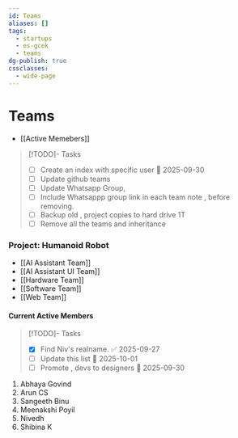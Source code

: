 ```yaml
---
id: Teams
aliases: []
tags:
  - startups
  - es-gcek
  - teams
dg-publish: true
cssclasses:
  - wide-page
---
```

# Teams 
- [[Active Memebers]]


>[!TODO]- Tasks 
>- [ ] Create an index with specific user 📅 2025-09-30 
>- [ ] Update github teams 
>- [ ] Update Whatsapp Group, 
>- [ ] Include Whatsappp group link in each team note , before removing. 
>- [ ] Backup old , project copies to hard drive 1T 
>- [ ] Remove all the teams and inheritance


### Project: Humanoid Robot


- [[AI Assistant Team]]
- [[AI Assistant UI Team]]
- [[Hardware Team]]
- [[Software Team]]
- [[Web Team]]

#### Current Active Members
>[!TODO]- Tasks
>- [x] Find Niv's realname. ✅ 2025-09-27
>- [ ] Update this list 📅 2025-10-01
>- [ ] Promote , devs to designers 📅 2025-09-30

1. Abhaya Govind
2. Arun CS
3. Sangeeth Binu
4. Meenakshi Poyil 
5. Nivedh
6. Shibina K
